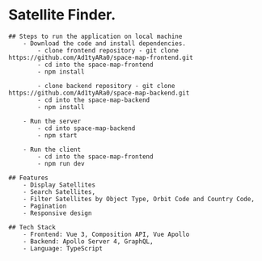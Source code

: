 # Satellite Finder.


    ## Steps to run the application on local machine
        - Download the code and install dependencies.
            - clone frontend repository - git clone https://github.com/Ad1tyARa0/space-map-frontend.git
            - cd into the space-map-frontend
            - npm install

            - clone backend repository - git clone https://github.com/Ad1tyARa0/space-map-backend.git
            - cd into the space-map-backend
            - npm install

        - Run the server
            - cd into space-map-backend
            - npm start

        - Run the client
            - cd into the space-map-frontend
            - npm run dev

    ## Features
        - Display Satellites
        - Search Satellites,
        - Filter Satellites by Object Type, Orbit Code and Country Code,
        - Pagination
        - Responsive design

    ## Tech Stack
        - Frontend: Vue 3, Composition API, Vue Apollo
        - Backend: Apollo Server 4, GraphQL,
        - Language: TypeScript
